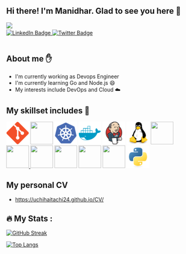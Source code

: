 ## Hi there! I'm Manidhar. Glad to see you here 👋 

<div id="header">
  <img src="https://media.giphy.com/media/M9gbBd9nbDrOTu1Mqx/giphy.gif" width="100"/>
  <div id="badges">
    <a href="https://www.linkedin.com/in/manidhar-anupoju-555726169">
      <img src="https://img.shields.io/badge/LinkedIn-blue?style=for-the-badge&logo=linkedin&logoColor=white" alt="LinkedIn Badge"/>
    </a>
    <a href="https://twitter.com/Manidhar2493">
      <img src="https://img.shields.io/badge/Twitter-blue?style=for-the-badge&logo=twitter&logoColor=white" alt="Twitter Badge"/>
    </a>
  </div>
  <img src="https://komarev.com/ghpvc/?username=manidharanupoju24&style=flat-square&color=blue" alt=""/>
</div>

## About me :raised_hand:
  - I'm currently working as Devops Engineer
  - I'm currently learning Go and Node.js 😄
  - My interests include DevOps and Cloud :cloud:
  
 ## My skillset includes :panda_face:
 <a href="https://github.com/uchihaitachi24/uchihaitachi24"><img src="https://github.com/devicons/devicon/blob/master/icons/git/git-original.svg" width="60" height="60"></a> <a href="https://aws.amazon.com/"><img src="https://github.com/gilbarbara/logos/blob/main/logos/aws.svg" width="60" height="60"></a> <a href="https://kubernetes.io/"><img src="https://github.com/devicons/devicon/blob/master/icons/kubernetes/kubernetes-plain.svg" width="60" height="60"></a> <a href="https://www.docker.com/"><img src="https://github.com/devicons/devicon/blob/master/icons/docker/docker-plain.svg" width="60" height="60"></a> <a href="https://www.jenkins.io/"><img src="https://github.com/devicons/devicon/blob/master/icons/jenkins/jenkins-original.svg" width="60" height="60"></a> <a href="https://www.linux.org/"><img src="https://github.com/devicons/devicon/blob/master/icons/linux/linux-original.svg" width="60" height="60"></a> <a href="https://www.java.com/en/"><img src="https://cdn.jsdelivr.net/gh/devicons/devicon/icons/java/java-original.svg" width="60" height="60"></a> <!-- <a href="https://azure.microsoft.com/en-in/"><img src="https://cdn.jsdelivr.net/gh/devicons/devicon/icons/azure/azure-original-wordmark.svg" width="60" height="60"></a> <a href="https://www.python.org/">  <img src="https://cdn.jsdelivr.net/gh/devicons/devicon/icons/python/python-original.svg" width="60" height="60"></a> <img src="https://github.com/gilbarbara/logos/blob/main/logos/kafka.svg" width="60" height="60"> --> <a href="https://helm.sh/"><img src="https://github.com/gilbarbara/logos/blob/main/logos/helm.svg" width="60" height="60"> </a><img src="https://github.com/gilbarbara/logos/blob/main/logos/html-5.svg" width="60" height="60"></a> <img src="https://github.com/gilbarbara/logos/blob/main/logos/css-3.svg" width="60" height="60"></a> <img src="https://github.com/gilbarbara/logos/blob/main/logos/javascript.svg" width="60" height="60"> <img src="https://github.com/gilbarbara/logos/blob/main/logos/nodejs-icon.svg" width="60" height="60"> <img src="https://github.com/devicons/devicon/blob/master/icons/python/python-original.svg" width="60" height="60">
 
 <!--
 ## My work experience :computer:
  - Senior Software Engineer at [O.C.Tanner](https://www.octanner.com/)
  - DevOps Engineer at [Infinite Blue](https://infiniteblue.com/)
  - Senior Software Engineer at [Optum Global Solutions](https://www.optum.com/)
--> 
## My personal CV
  - https://uchihaitachi24.github.io/CV/
  

## :fire: My Stats :
[![GitHub Streak](http://github-readme-streak-stats.herokuapp.com?user=manidharanupoju24&theme=dark&background=000000)](https://git.io/streak-stats)

[![Top Langs](https://github-readme-stats.vercel.app/api/top-langs/?username=manidharanupoju24&layout=compact&theme=vision-friendly-dark)](https://github.com/anuraghazra/github-readme-stats)


  
<!--
**uchihaitachi24/uchihaitachi24** is a ✨ _special_ ✨ repository because its `README.md` (this file) appears on your GitHub profile.

Here are some ideas to get you started:

- 🔭 I’m currently working on ...
- 🌱 I’m currently learning ...
- 👯 I’m looking to collaborate on ...
- 🤔 I’m looking for help with ...
- 💬 Ask me about ...
- 📫 How to reach me: ...
- 😄 Pronouns: ...
- ⚡ Fun fact: ...
-->
